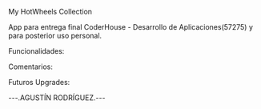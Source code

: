 My HotWheels Collection

App para entrega final CoderHouse - Desarrollo de Aplicaciones(57275) y para posterior uso personal.

Funcionalidades:

Comentarios:

Futuros Upgrades:

---.AGUSTÍN RODRÍGUEZ.---